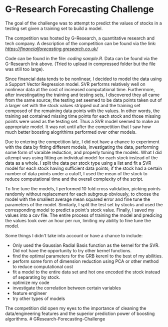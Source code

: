 # G-Research Forecasting Challenge

The goal of the challenge was to attempt to predict the values of stocks in a testing set given a training set to build a model. 

The competition was hosted by G-Research, a quantitative research and tech company. A description of the competition can be found via the link:
*https://financialforecasting.gresearch.co.uk/*

Code can be found in the file: *_coding sample.R_*.
Data can be found via the G-Research link above. (Tried to upload in compressed folder but the file was still too large).

Since financial data tends to be nonlinear, I decided to model the data using a Support Vector Regression model. SVR performs relatively well on nonlinear data at the cost of increased computational time. Furthermore, after investingating the training and testing sets, I discovered they all came from the same source; the testing set seemed to be data points taken out of a larger set with the stock values stripped out and the training set composed of the remaining data points with the values. In other words, the training set contained missing time points for each stock and those missing points were used as the testing set. Thus a SVR model seemed to make an appropriate model. 
It was not until after the competition that I saw how much better boosting alogrithims performed over other models. 

Due to entering the competition late, I did not have a chance to experiment with the data by fitting different models, investigating the data, performing some form of varaible reduction, and properly tuning the models. What I did attempt was using fitting an individual model for each stock instead of the data as a whole. I split the data per stock type using a list and fit a SVR model for each stock having sufficient data points; if the stock had a certain number of data points under a cutoff, I used the mean of the stock to reduce computational time and the overall complexity of the script. 

To fine tune the models, I performed 10 fold cross validation, picking points randomly without replacement for each subgroup obviously, to choose the model with the smallest average mean squared error and fine tune the parameters of the model. Similarly, I split the test set by stocks and used the corresponding model to predict a point's stock value. Finally, I saved my values into a csv file.
The entire process of training the model and predicing the values took over an hour per run, limiting my ability to fine tune the model. 

Some things I didn't take into account or have a chance to include:
 - Only used the Gaussian Radial Basis function as the kernel for the SVR. Did not have the opportunity to try other kernel functions. 
 - find the optimal parameters for the GRB kerenl to the best of my abilities. 
 - perform some form of dimension reduction using PCA or other method to reduce computational cost
 - fit a model to the entire data set and hot one encoded the stock instead of separating by stock. 
 - optimize my code
 - investigate the correlation between certain variables
 - feature engineer
 - try other types of models


The competition did open my eyes to the importance of cleaning the data/engineering features and the superior prediction power of boosting algorithms. # GResearch-Forecasting-Challenge
